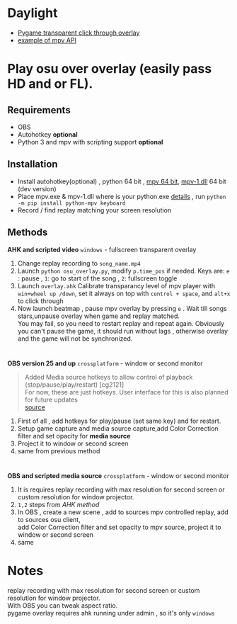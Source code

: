 # Daylight 

* [Pygame transparent click through overlay](pygame_overlay.py)
* [example of mpv API](osu_overlay.py)
# Play osu over overlay (easily pass HD and or FL).    
## Requirements 
- OBS 
- Autohotkey **optional**
- Python 3 and mpv with scripting support **optional**
## Installation
* Install autohotkey(optional) , python 64 bit , [mpv 64 bit](https://sourceforge.net/projects/mpv-player-windows/files/64bit/mpv-x86_64-20200105-git-9eb3991.7z/download), [mpv-1.dll](https://sourceforge.net/projects/mpv-player-windows/files/libmpv/mpv-dev-x86_64-20200105-git-9eb3991.7z/download) 64 bit (dev version)
* Place mpv.exe & mpv-1.dll  where is your python.exe  [details](https://github.com/jaseg/python-mpv#libmpv) , run `python -m pip install python-mpv keyboard`
* Record / find replay matching your screen resolution
## Methods 
**AHK and scripted video** `windows` - fullscreen transparent overlay  
1. Change replay recording  to `song_name.mp4`
2. Launch `python osu_overlay.py`, modify `p.time_pos` if needed. Keys are: `e` : pause , `1`: go to start of the song , `2`: fullscreen toggle 
3. Launch `overlay.ahk` Calibrate transparancy level of mpv player with `win+wheel up /down`, set it always on top with `control + space`, and `alt+x` to click through 
4. Now launch beatmap , pause mpv overlay by pressing `e` . Wait till songs stars,unpause overlay when game and replay matched.  
You may fail, so you need to restart replay and repeat again. Obviously you can't pause the game, it should run without lags , otherwise
overlay and the game  will not be synchronized.
#
**OBS version 25 and up** `crossplatform` - window or second monitor 
> Added Media source hotkeys to allow control of playback (stop/pause/play/restart) [cg2121]  
>    For now, these are just hotkeys. User interface for this is also planned for future updates  
[source](https://github.com/obsproject/obs-studio/releases/tag/25.0.0)
1. First of all , add hotkeys for play/pause (set same key) and for restart. 
2. Setup game capture and media source capture,add Color Correction filter and set opacity for **media source**
3. Project it to window or second screen 
4. same from previous method
#
**OBS and scripted media source** `crossplatform` - window or second monitor 
1. It is requires replay recording with max resolution for second screen or custom resolution for window projector.  
2. `1,2` steps from *AHK method*   
3. In OBS , create a new scene , add to sources mpv controlled replay, add to sources osu client,  
add Color Correction filter and set opacity to mpv source, project it to window or second screen 
4. same 
# Notes
replay recording with max resolution for second screen or custom resolution for window projector.  
With OBS you can tweak aspect ratio.  
pygame overlay requires ahk running under admin , so it's only `windows`
